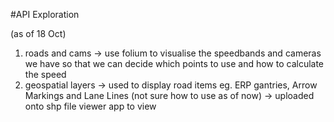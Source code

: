 #API Exploration

(as of 18 Oct)
1. roads and cams
    -> use folium to visualise the speedbands and cameras we have so that we can decide which points to use and how to calculate the speed
2. geospatial layers 
    -> used to display road items eg. ERP gantries, Arrow Markings and Lane Lines (not sure how to use as of now)
    -> uploaded onto shp file viewer app to view
